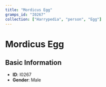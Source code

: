 ```yaml
---
title: "Mordicus Egg"
gramps_id: "I0267"
collection: ["Harrypedia", "person", "Egg"]
---
```


# Mordicus Egg

## Basic Information

- **ID**: I0267
- **Gender**: Male

